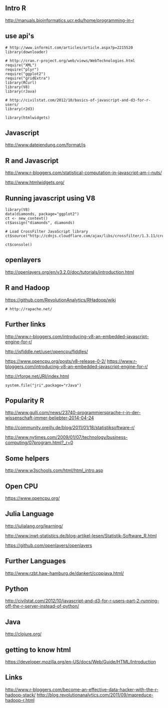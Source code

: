 Intro R
-------

<http://manuals.bioinformatics.ucr.edu/home/programming-in-r>

use api's
---------

    # http://www.informit.com/articles/article.aspx?p=2215520
    library(downloader)

    # http://cran.r-project.org/web/views/WebTechnologies.html
    require("XML")
    require("plyr")
    require("ggplot2")
    require("gridExtra")
    library(RCurl)
    library(V8)
    library(rJava)

    # http://civilstat.com/2012/10/basics-of-javascript-and-d3-for-r-users/
    library(r2d3)

    library(htmlwidgets)

Javascript
----------

<http://www.dateiendung.com/format/js>

R and Javascript
----------------

<http://www.r-bloggers.com/statistical-computation-in-javascript-am-i-nuts/>

<http://www.htmlwidgets.org/>

Running javascript using V8
---------------------------

    library(V8)
    data(diamonds, package="ggplot2")
    ct <- new_context()
    ct$assign("diamonds", diamonds)

    # Load CrossFilter JavaScript library
    ct$source("http://cdnjs.cloudflare.com/ajax/libs/crossfilter/1.3.11/crossfilter.min.js")

    ct$console()

openlayers
----------

<http://openlayers.org/en/v3.2.0/doc/tutorials/introduction.html>

R and Hadoop
------------

<https://github.com/RevolutionAnalytics/RHadoop/wiki>

    # http://rapache.net/

Further links
-------------

<http://www.r-bloggers.com/introducing-v8-an-embedded-javascript-engine-for-r/>

<http://jsfiddle.net/user/opencpu/fiddles/>

<https://www.opencpu.org/posts/v8-release-0-2/>
<https://www.r-bloggers.com/introducing-v8-an-embedded-javascript-engine-for-r/>

<http://rforge.net/JRI/index.html>

    system.file("jri",package="rJava")

Popularity R
------------

<http://www.gulli.com/news/23740-programmiersprache-r-in-der-wissenschaft-immer-beliebter-2014-04-24>

<http://community.oreilly.de/blog/2011/01/18/statistiksoftware-r/>

<http://www.nytimes.com/2009/01/07/technology/business-computing/07program.html?_r=0>

Some helpers
------------

<http://www.w3schools.com/html/html_intro.asp>

Open CPU
--------

<https://www.opencpu.org/>

Julia Language
--------------

<http://julialang.org/learning/>

<http://www.inwt-statistics.de/blog-artikel-lesen/Statistik-Software_R.html>

<https://github.com/openlayers/openlayers>

Further Languages
-----------------

<http://www.rzbt.haw-hamburg.de/dankert/ccppjava.html/>

Python
------

<http://civilstat.com/2012/10/javascript-and-d3-for-r-users-part-2-running-off-the-r-server-instead-of-python/>

Java
----

<http://clojure.org/>

getting to know html
--------------------

<https://developer.mozilla.org/en-US/docs/Web/Guide/HTML/Introduction>

Links
-----

<http://www.r-bloggers.com/become-an-effective-data-hacker-with-the-r-hadoop-stack/>
<http://blog.revolutionanalytics.com/2011/09/mapreduce-hadoop-r.html>
